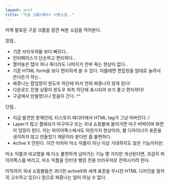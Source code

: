 ```yaml
---
layout: post
title: "구글 크롬(베타) 사용소감.."
---
```


어제 발표된 구글 크롬을 잠깐 써본 소감을 적어본다.

장점..

- 기존 브라우져들 보다 빠르다..
- 인터페이스가 단순하고 편리하다..
- 열어놓은 탭이 하나 죽더라도 나머지가 전부 죽는 현상이 없다..
- 기존 HTML form을 보다 편리하게 쓸 수 있다. 이를테면 편집창을 맘대로 늘려서 쓴다든가 하는..
- 짜증나는 팝업창이 윈도우 하단에 떠서 전혀 짜증나지 않게 된다!
- 다운로드 진행 상황이 윈도우 좌측 하단에 표시되어 보기 좋고 편리하다!
- 구글에서 만들었다니 믿음이 간다..^^

단점..

- 지금 발견한 문제인데, 티스토리 에디터에서 HTML tag가 그냥 떠버린다..!
- Layer가 많고 플래쉬가 마구마구 뜨는 국내 쇼핑몰에 들어가면 마구 버벅이며 화면이 엉망이 된다.
이는 파이어폭스에서도 마찬가지 현상이라, 웹 디자이너가 표준을 생각하지 않고 만들었기 때문이라 본다만 좀 불편하다.
- Active X 안된다. 이건 어차피 마소 익플이 아닌 이상 기대하지도 않은 기능이지만.

마소 익플과 비교했을 때 다소 불편하게 넘어가는 기능 몇 가지만 개선된다면, 과감히 파이어폭스를 버리고, 마소 익플을 인터넷 뱅킹 전용 브라우저로 전락시키려 한다.

아직까지 국내 쇼핑몰들은 과다한 activeX와 세계 표준을 무시한 HTML 디자인을 철저히 고수하고 있으니 참으로 짜증나는 일이 아닐 수 없다.

